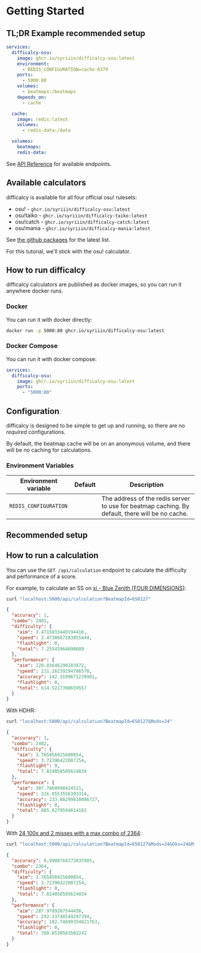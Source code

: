 # Getting Started

## TL;DR Example recommended setup

```yaml
services:
  difficalcy-osu:
    image: ghcr.io/syriiin/difficalcy-osu:latest
    environment:
      - REDIS_CONFIGURATION=cache:6379
    ports:
      - 5000:80
    volumes:
      - beatmaps:/beatmaps
    depends_on:
      - cache

  cache:
    image: redis:latest
    volumes:
      - redis-data:/data

  volumes:
    beatmaps:
    redis-data:
```

See [API Reference](./api-reference/index.md) for available endpoints.

## Available calculators

difficalcy is available for all four official osu! rulesets:

- osu! - `ghcr.io/syriiin/difficalcy-osu:latest`
- osu!taiko - `ghcr.io/syriiin/difficalcy-taiko:latest`
- osu!catch - `ghcr.io/syriiin/difficalcy-catch:latest`
- osu!mania - `ghcr.io/syriiin/difficalcy-mania:latest`

See [the github packages](https://github.com/Syriiin?tab=packages&repo_name=difficalcy) for the latest list.

For this tutorial, we'll stick with the osu! calculator.

## How to run difficalcy

difficalcy calculators are published as docker images, so you can run it anywhere docker runs.

### Docker

You can run it with docker directly:

```sh
docker run -p 5000:80 ghcr.io/syriiin/difficalcy-osu:latest
```

### Docker Compose

You can run it with docker compose:

```yaml
services:
  difficalcy-osu:
    image: ghcr.io/syriiin/difficalcy-osu:latest
    ports:
      - "5000:80"
```

## Configuration

difficalcy is designed to be simple to get up and running, so there are no _required_ configurations.

By default, the beatmap cache will be on an anonymous volume, and there will be no caching for calculations.

### Environment Variables

| Environment variable  | Default | Description                                                                                     |
| --------------------- | ------- | ----------------------------------------------------------------------------------------------- |
| `REDIS_CONFIGURATION` |         | The address of the redis server to use for beatmap caching. By default, there will be no cache. |

## Recommended setup

## How to run a calculation

You can use the `GET /api/calculation` endpoint to calculate the difficulty and performance of a score.

For example, to calculate an SS on [xi - Blue Zenith [FOUR DIMENSIONS]](https://osu.ppy.sh/beatmapsets/292301#osu/658127):

```sh
curl "localhost:5000/api/calculation?BeatmapId=658127"
```

```json
{
  "accuracy": 1,
  "combo": 2402,
  "difficulty": {
    "aim": 3.4715033440194416,
    "speed": 3.4738667283055444,
    "flashlight": 0,
    "total": 7.25543964698689
  },
  "performance": {
    "aim": 220.83646290283872,
    "speed": 231.26239294786578,
    "accuracy": 142.3199671239901,
    "flashlight": 0,
    "total": 614.5217398659557
  }
}
```

With HDHR:

```sh
curl "localhost:5000/api/calculation?BeatmapId=658127&Mods=24"
```

```json
{
  "accuracy": 1,
  "combo": 2402,
  "difficulty": {
    "aim": 3.765456925600854,
    "speed": 3.72396422087254,
    "flashlight": 0,
    "total": 7.824058505624834
  },
  "performance": {
    "aim": 307.7860998424521,
    "speed": 316.0553556393314,
    "accuracy": 233.88299810086727,
    "flashlight": 0,
    "total": 885.6279594614182
  }
}
```

With [24 100s and 2 misses with a max combo of 2364](https://osu.ppy.sh/scores/453746931):

```sh
curl "localhost:5000/api/calculation?BeatmapId=658127&Mods=24&Oks=24&Misses=2&Combo=2364"
```

```json
{
  "accuracy": 0.9908768373035985,
  "combo": 2364,
  "difficulty": {
    "aim": 3.765456925600854,
    "speed": 3.72396422087254,
    "flashlight": 0,
    "total": 7.824058505624834
  },
  "performance": {
    "aim": 287.9789267544456,
    "speed": 292.33748549297394,
    "accuracy": 182.74699354821763,
    "flashlight": 0,
    "total": 788.8530583502242
  }
}
```
